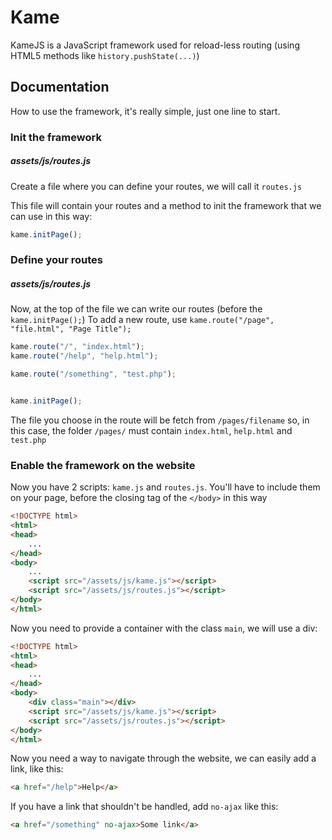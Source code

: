 # Kame
KameJS is a JavaScript framework used for reload-less routing (using HTML5 methods like `history.pushState(...)`)

## Documentation
How to use the framework, it's really simple, just one line to start.
### Init the framework
##### assets/js/routes.js
Create a file where you can define your routes, we will call it `routes.js`

This file will contain your routes and a method to init the framework that we can use in this way:
``` js
kame.initPage();
```

### Define your routes
##### assets/js/routes.js
Now, at the top of the file we can write our routes (before the `kame.initPage();`)
To add a new route, use `kame.route("/page", "file.html", "Page Title");`
``` js
kame.route("/", "index.html");
kame.route("/help", "help.html");

kame.route("/something", "test.php");


kame.initPage();
```

The file you choose in the route will be fetch from `/pages/filename` so, in this case, the folder `/pages/` must contain `index.html`, `help.html` and `test.php`

### Enable the framework on the website
Now you have 2 scripts: `kame.js` and `routes.js`. You'll have to include them on your page, before the closing tag of the `</body>` in this way
``` html
<!DOCTYPE html>
<html>
<head>
    ...
</head>
<body>
    ...
    <script src="/assets/js/kame.js"></script>
    <script src="/assets/js/routes.js"></script>
</body>
</html>
```
Now you need to provide a container with the class `main`, we will use a div:
``` html
<!DOCTYPE html>
<html>
<head>
    ...
</head>
<body>
    <div class="main"></div>
    <script src="/assets/js/kame.js"></script>
    <script src="/assets/js/routes.js"></script>
</body>
</html>
```
Now you need a way to navigate through the website, we can easily add a link, like this:
``` html
<a href="/help">Help</a>
```
If you have a link that shouldn't be handled, add `no-ajax` like this:
``` html
<a href="/something" no-ajax>Some link</a>
```
